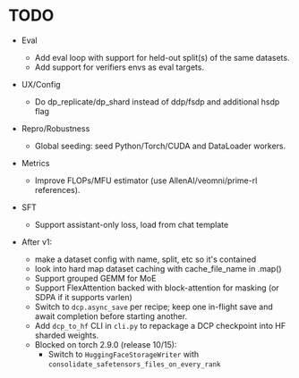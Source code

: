 # TODO

- Eval
  - Add eval loop with support for held-out split(s) of the same datasets.
  - Add support for verifiers envs as eval targets.

- UX/Config
  - Do dp_replicate/dp_shard instead of ddp/fsdp and additional hsdp flag

- Repro/Robustness
  - Global seeding: seed Python/Torch/CUDA and DataLoader workers.

- Metrics
  - Improve FLOPs/MFU estimator (use AllenAI/veomni/prime-rl references).

- SFT
  - Support assistant-only loss, load from chat template

- After v1: 
  - make a dataset config with name, split, etc so it's contained
  - look into hard map dataset caching with cache_file_name in .map()
  - Support grouped GEMM for MoE
  - Support FlexAttention backed with block-attention for masking (or SDPA if it supports varlen)
  - Switch to `dcp.async_save` per recipe; keep one in-flight save and await completion before starting another.
  - Add `dcp_to_hf` CLI in `cli.py` to repackage a DCP checkpoint into HF sharded weights.
  - Blocked on torch 2.9.0 (release 10/15):
      - Switch to `HuggingFaceStorageWriter` with `consolidate_safetensors_files_on_every_rank`
